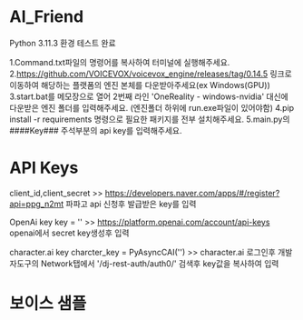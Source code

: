 # AI_Friend
Python 3.11.3 환경 테스트 완료

1.Command.txt파일의 명령어를 복사하여 터미널에 실행해주세요.
2.https://github.com/VOICEVOX/voicevox_engine/releases/tag/0.14.5 링크로 이동하여 해당하는 플랫폼의 엔진 본체를 다운받아주세요(ex Windows(GPU))
3.start.bat를 메모장으로 열어 2번째 라인 'OneReality - windows-nvidia' 대신에 다운받은 엔진 폴더를 입력해주세요. (엔진폴더 하위에 run.exe파일이 있어야함)
4.pip install -r requirements 명령으로 필요한 패키지를 전부 설치해주세요.
5.main.py의 ####Key### 주석부분의 api key를 입력해주세요.


# API Keys
client_id,client_secret >> https://developers.naver.com/apps/#/register?api=ppg_n2mt 파파고 api 신청후 발급받은 key를 입력

OpenAi key
key = ''   >> https://platform.openai.com/account/api-keys  openai에서 secret key생성후 입력 

character.ai key
charcter_key = PyAsyncCAI('') >> character.ai 로그인후 개발자도구의 Network탭에서 '/dj-rest-auth/auth0/' 검색후 key값을 복사하여 입력


# 보이스 샘플

